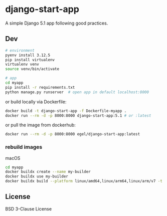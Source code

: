 # django-start-app

A simple Django 5.1 app following good practices.

## Dev

```bash
# environment
pyenv install 3.12.5
pip install virtualenv
virtualenv venv
source venv/bin/activate

# app
cd myapp
pip install -r requirements.txt
python manage.py runserver  # open app in default localhost:8000
```

or build locally via Dockerfile:

```bash
docker build -t django-start-app -f Dockerfile-myapp .
docker run --rm -d -p 8000:8000 django-start-app:5.1 # or :latest
```

or pull the image from dockerhub:

```bash
docker run --rm -d -p 8000:8000 egel/django-start-app:latest
```

### rebuild images

macOS

```bash
cd myapp
docker buildx create --name my-builder
docker buildx use my-builder
docker buildx build --platform linux/amd64,linux/arm64,linux/arm/v7 -t egel/django-start-app:5.1 -f Dockerfile-myapp . --push
```

## License

BSD 3-Clause License

